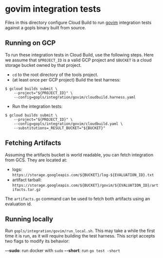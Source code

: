 # govim integration tests

Files in this directory configure Cloud Build to run [govim] integration tests
against a gopls binary built from source.

## Running on GCP

To run these integration tests in Cloud Build, use the following steps.  Here
we assume that `$PROJECT_ID` is a valid GCP project and `$BUCKET` is a cloud
storage bucket owned by that project.

- `cd` to the root directory of the tools project.
- (at least once per GCP project) Build the test harness:
```
$ gcloud builds submit \
	--project="${PROJECT_ID}" \
	--config=gopls/integration/govim/cloudbuild.harness.yaml
```
- Run the integration tests:
```
$ gcloud builds submit \
	--project="${PROJECT_ID}" \
	--config=gopls/integration/govim/cloudbuild.yaml \
	--substitutions=_RESULT_BUCKET="${BUCKET}"
```

## Fetching Artifacts

Assuming the artifacts bucket is world readable, you can fetch integration from
GCS. They are located at:

- logs: `https://storage.googleapis.com/${BUCKET}/log-${EVALUATION_ID}.txt`
- artifact tarball: `https://storage.googleapis.com/${BUCKET}/govim/${EVALUATION_ID}/artifacts.tar.gz`

The `artifacts.go` command can be used to fetch both artifacts using an
evaluation id.

## Running locally

Run `gopls/integration/govim/run_local.sh`. This may take a while the first
time it is run, as it will require building the test harness. This script
accepts two flags to modify its behavior:

**--sudo**: run docker with `sudo`
**--short**: run `go test -short`

[govim]: https://github.com/govim/govim

